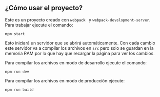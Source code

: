 ## ¿Cómo usar el proyecto?

Este es un proyecto creado con `webpack ` y `webpack-development-server`. Para trabajar ejecute el comando:
```
npm start
```
Esto iniciará un servidor que se abrirá automáticamente. Con cada cambio este servidor va a compilar los archivos en `src` pero
solo se guardan en la memoria RAM por lo que hay que recargar la página para ver los cambios.

Para compilar los archivos en modo de desarrollo ejecute el comando:
```
npm run dev
```

Para compilar los archivos en modo de producción ejecute: 
```
npm run build
```
